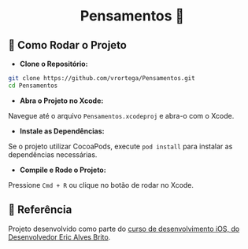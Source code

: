 <div align="center"><h1>Pensamentos 💭</h1></div>


## 🚀 Como Rodar o Projeto
* **Clone o Repositório:**

```sh
git clone https://github.com/vrortega/Pensamentos.git
cd Pensamentos
```
* **Abra o Projeto no Xcode:**

Navegue até o arquivo `Pensamentos.xcodeproj` e abra-o com o Xcode.

* **Instale as Dependências:**

Se o projeto utilizar CocoaPods, execute `pod install` para instalar as dependências necessárias.

* **Compile e Rode o Projeto:**

Pressione `Cmd + R` ou clique no botão de rodar no Xcode.


## 📖 Referência
Projeto desenvolvido como parte do <a href="https://www.udemy.com/course/curso-completo-de-desenvolvimento-ios11swift4" target="_blank">
curso de desenvolvimento iOS, do Desenvolvedor Eric Alves Brito</a>.
